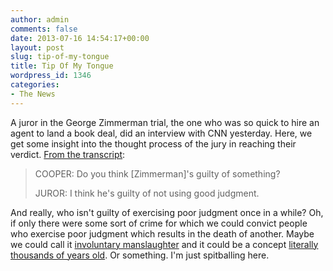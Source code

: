 ```yaml
---
author: admin
comments: false
date: 2013-07-16 14:54:17+00:00
layout: post
slug: tip-of-my-tongue
title: Tip Of My Tongue
wordpress_id: 1346
categories:
- The News
---
```


A juror in the George Zimmerman trial, the one who was so quick to hire an agent to land a book deal, did an interview with CNN yesterday. Here, we get some insight into the thought process of the jury in reaching their verdict. [From the transcript](http://www.miamiherald.com/2013/07/15/v-fullstory/3502047/zimmerman-juror-speaks-out-transcript.html):

> COOPER: Do you think [Zimmerman]'s guilty of something?
>
> JUROR: I think he's guilty of not using good judgment.

And really, who isn't guilty of exercising poor judgment once in a while? Oh, if only there were some sort of crime for which we could convict people who exercise poor judgment which results in the death of another. Maybe we could call it [involuntary manslaughter](http://statelaws.findlaw.com/florida-law/florida-involuntary-manslaughter-laws.html) and it could be a concept [literally thousands of years old](http://www.rossgoodmancriminaldefenselawyer.com/2013/06/manslaughter-vs-murder.html). Or something. I'm just spitballing here.
